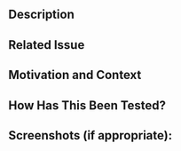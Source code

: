 <!--- Provide a general summary of your changes in the title above -->

## Description
<!--- Describe your changes in detail -->

## Related Issue
<!--- Link to the issue here - what bug did you fix? If none, make one. -->

## Motivation and Context
<!--- Why is this change required? What problem does it solve? -->
<!--- If it fixes an open issue, please link to the issue here. -->

## How Has This Been Tested?
<!--- Please describe in detail how you tested your changes. -->
<!--- Include details of your testing environment, and the tests you ran to -->
<!--- see how your change affects other areas of the code, etc. -->

## Screenshots (if appropriate):

